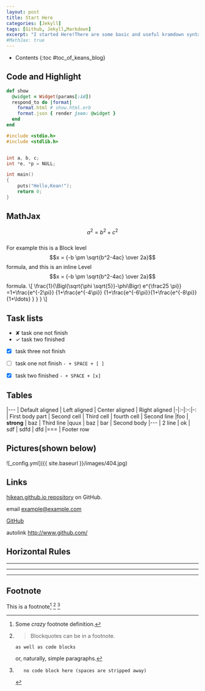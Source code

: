 ```yaml
---
layout: post
title: Start Here
categories: [Jekyll]
tags: [Github, Jekyll,Markdown]
excerpt: "I started Here!There are some basic and useful kramdown syntax."
#MathJax: true
---
```




* Contents
{:toc #toc_of_keans_blog}

## Code and Highlight


```ruby
def show
  @widget = Widget(params[:id])
  respond_to do |format|
    format.html # show.html.erb
    format.json { render json: @widget }
  end
end
```

```c
#include <stdio.h>
#include <stdlib.h>


int a, b, c;
int *e, *p = NULL;

int main()
{
	puts("Hello,Kean!");
	return 0;
}
```

## MathJax

$$a^2 = b^2 + c^2$$<br/>
For example this is a Block level $$x = {-b \pm \sqrt{b^2-4ac} \over 2a}$$ formula, and this is an inline Level
$$x = {-b \pm \sqrt{b^2-4ac} \over 2a}$$ formula.
\\[ \frac{1}{\Bigl(\sqrt{\phi \sqrt{5}}-\phi\Bigr) e^{\frac25 \pi}} =1+\frac{e^{-2\pi}} {1+\frac{e^{-4\pi}} {1+\frac{e^{-6\pi}}{1+\frac{e^{-8\pi}} {1+\ldots} } } } \\]

## Task lists
 - ✘ task one not finish
 - ✓ task two finished

- [x] task three not finish
- [ ] task one not finish `- + SPACE + [ ]`
- [x] task two finished `- + SPACE + [x]`



## Tables

|---
| Default aligned | Left aligned | Center aligned | Right aligned
|-|:-|:-:|-:
| First body part | Second cell | Third cell | fourth cell
| Second line |foo | **strong** | baz
| Third line |quux | baz | bar
| Second body
|---
| 2 line
| ok
| sdf
| sdfd
| dfd
|===
| Footer row

## Pictures(shown below)
![_config.yml]({{ site.baseurl }}/images/404.jpg)

## Links

[hikean.github.io repository](https://github.com/hikean/hikean.github.io) on GitHub.

email <example@example.com>

[GitHub](http://github.com)

autolink  <http://www.github.com/>

## Horizontal Rules

***

*****

- - -

## Footnote

This is a footnote[^1] [^foot_note] [^other-note]

[^1]: Some *crazy* footnote definition.

[^foot_note]:
    > Blockquotes can be in a footnote.

        as well as code blocks

    or, naturally, simple paragraphs.

[^other-note]:       no code block here (spaces are stripped away)
